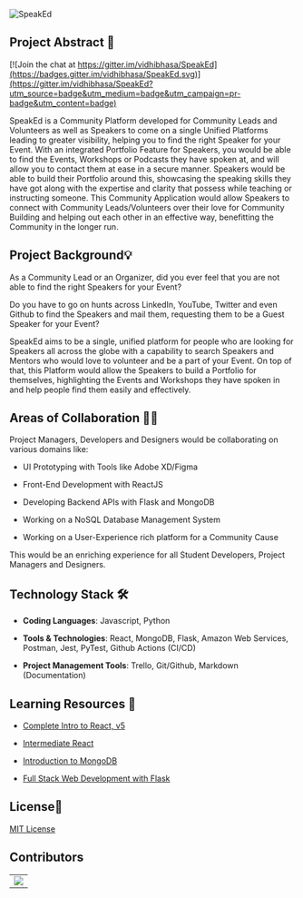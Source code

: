 ![SpeakEd](https://socialify.git.ci/harshcasper/speaked/image?description=1&font=KoHo&forks=1&issues=1&language=1&owner=1&pulls=1&stargazers=1&theme=Light)
## Project Abstract 🙋

[![Join the chat at https://gitter.im/vidhibhasa/SpeakEd](https://badges.gitter.im/vidhibhasa/SpeakEd.svg)](https://gitter.im/vidhibhasa/SpeakEd?utm_source=badge&utm_medium=badge&utm_campaign=pr-badge&utm_content=badge)

SpeakEd is a Community Platform developed for Community Leads and Volunteers as well as Speakers to come on a single Unified Platforms leading to greater visibility, helping you to find the right Speaker for your Event. With an integrated Portfolio Feature for Speakers, you would be able to find the Events, Workshops or Podcasts they have spoken at, and will allow you to contact them at ease in a secure manner. Speakers would be able to build their Portfolio around this, showcasing the speaking skills they have got along with the expertise and clarity that possess while teaching or instructing someone. This Community Application would allow Speakers to connect with Community Leads/Volunteers over their love for Community Building and helping out each other in an effective way, benefitting the Community in the longer run.

## Project Background💡
As a Community Lead or an Organizer, did you ever feel that you are not able to find the right Speakers for your Event?

Do you have to go on hunts across LinkedIn, YouTube, Twitter and even Github to find the Speakers and mail them, requesting them to be a Guest Speaker for your Event?

SpeakEd aims to be a single, unified platform for people who are looking for Speakers all across the globe with a capability to search Speakers and Mentors who would love to volunteer and be a part of your Event. On top of that, this Platform would allow the Speakers to build a Portfolio for themselves, highlighting the Events and Workshops they have spoken in and help people find them easily and effectively.

## Areas of Collaboration 👨‍🏭

Project Managers, Developers and Designers would be collaborating on various domains like:

-   UI Prototyping with Tools like Adobe XD/Figma
    
-   Front-End Development with ReactJS
    
-   Developing Backend APIs with Flask and MongoDB
    
-   Working on a NoSQL Database Management System
    
-   Working on a User-Experience rich platform for a Community Cause
    
This would be an enriching experience for all Student Developers, Project Managers and Designers.

## Technology Stack 🛠️

- **Coding Languages**: Javascript, Python

- **Tools & Technologies**: React, MongoDB, Flask, Amazon Web Services, Postman, Jest, PyTest, Github Actions (CI/CD)

- **Project Management Tools**: Trello, Git/Github, Markdown (Documentation)

## Learning Resources 🧰

-   [Complete Intro to React, v5](https://frontendmasters.com/courses/complete-react-v5/)
    
-   [Intermediate React](https://frontendmasters.com/courses/intermediate-react/)
    
-   [Introduction to MongoDB](https://frontendmasters.com/courses/mongodb/)
    
-   [Full Stack Web Development with Flask](https://www.linkedin.com/learning/full-stack-web-development-with-flask)

## License📜

[MIT License](https://github.com/HarshCasper/SpeakEd/blob/main/LICENSE)

## Contributors
 
<table>
	<tr>
	     <td>
		 <a href="https://github.com/HarshCasper/SpeakEd/graphs/contributors"><img src="https://contrib.rocks/image?repo=HarshCasper/SpeakEd" /></a>
	     </td>
        </tr>
</table>

